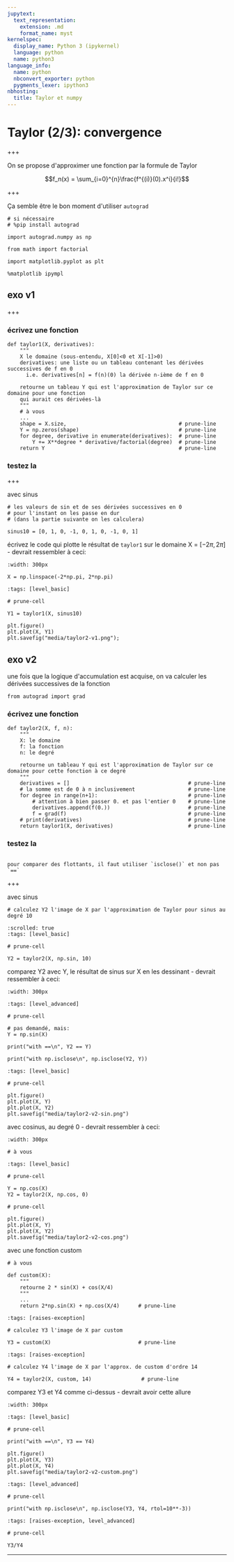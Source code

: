 ```yaml
---
jupytext:
  text_representation:
    extension: .md
    format_name: myst
kernelspec:
  display_name: Python 3 (ipykernel)
  language: python
  name: python3
language_info:
  name: python
  nbconvert_exporter: python
  pygments_lexer: ipython3
nbhosting:
  title: Taylor et numpy
---
```


# Taylor (2/3): convergence

+++

On se propose d'approximer une fonction par la formule de Taylor

$$f_n(x) = \sum_{i=0}^{n}\frac{f^{(i)}(0).x^i}{i!}$$

+++

Ça semble être le bon moment d'utiliser `autograd`

```{code-cell} ipython3
# si nécessaire
# %pip install autograd

import autograd.numpy as np

from math import factorial
```

```{code-cell} ipython3
import matplotlib.pyplot as plt

%matplotlib ipympl
```

## exo v1

+++

### écrivez une fonction

```{code-cell} ipython3
def taylor1(X, derivatives):
    """
    X le domaine (sous-entendu, X[0]<0 et X[-1]>0)
    derivatives: une liste ou un tableau contenant les dérivées successives de f en 0
      i.e. derivatives[n] = f(n)(0) la dérivée n-ième de f en 0
    
    retourne un tableau Y qui est l'approximation de Taylor sur ce domaine pour une fonction
    qui aurait ces dérivées-là
    """
    # à vous
    ...
    shape = X.size,                                    # prune-line
    Y = np.zeros(shape)                                # prune-line
    for degree, derivative in enumerate(derivatives):  # prune-line
        Y += X**degree * derivative/factorial(degree)  # prune-line
    return Y                                           # prune-line
```

### testez la

+++

avec sinus

```{code-cell} ipython3
# les valeurs de sin et de ses dérivées successives en 0
# pour l'instant on les passe en dur
# (dans la partie suivante on les calculera)

sinus10 = [0, 1, 0, -1, 0, 1, 0, -1, 0, 1]
```

écrivez le code qui plotte le résultat de `taylor1` sur le domaine X = $[-2\pi, 2\pi]$ - devrait ressembler à ceci:

```{image} media/taylor2-v1.png
:width: 300px
```

```{code-cell} ipython3
X = np.linspace(-2*np.pi, 2*np.pi)
```

```{code-cell} ipython3
:tags: [level_basic]

# prune-cell 

Y1 = taylor1(X, sinus10)

plt.figure()
plt.plot(X, Y1)
plt.savefig("media/taylor2-v1.png");
```

## exo v2

une fois que la logique d'accumulation est acquise, on va calculer les dérivées successives de la fonction

```{code-cell} ipython3
from autograd import grad
```

### écrivez une fonction

```{code-cell} ipython3
def taylor2(X, f, n):
    """
    X: le domaine
    f: la fonction
    n: le degré
    
    retourne un tableau Y qui est l'approximation de Taylor sur ce domaine pour cette fonction à ce degré
    """
    derivatives = []                                      # prune-line
    # la somme est de 0 à n inclusivement                 # prune-line
    for degree in range(n+1):                             # prune-line
        # attention à bien passer 0. et pas l'entier 0    # prune-line
        derivatives.append(f(0.))                         # prune-line
        f = grad(f)                                       # prune-line
    # print(derivatives)                                  # prune-line
    return taylor1(X, derivatives)                        # prune-line
```

### testez la

````{admonition} rappel

pour comparer des flottants, il faut utiliser `isclose()` et non pas `==`
````

+++

avec sinus

```{code-cell} ipython3
# calculez Y2 l'image de X par l'approximation de Taylor pour sinus au degré 10
```

```{code-cell} ipython3
:scrolled: true
:tags: [level_basic]

# prune-cell

Y2 = taylor2(X, np.sin, 10)
```

comparez Y2 avec Y, le résultat de sinus sur X en les dessinant - devrait ressembler à ceci:

```{image} media/taylor2-v2-sin.png
:width: 300px
```

```{code-cell} ipython3
:tags: [level_advanced]

# prune-cell

# pas demandé, mais:
Y = np.sin(X)

print("with ==\n", Y2 == Y)

print("with np.isclose\n", np.isclose(Y2, Y))
```

```{code-cell} ipython3
:tags: [level_basic]

# prune-cell

plt.figure()
plt.plot(X, Y)
plt.plot(X, Y2)
plt.savefig("media/taylor2-v2-sin.png")
```

avec cosinus, au degré 0  - devrait ressembler à ceci:

```{image} media/taylor2-v2-cos.png
:width: 300px
```

```{code-cell} ipython3
# à vous
```

```{code-cell} ipython3
:tags: [level_basic]

# prune-cell

Y = np.cos(X)
Y2 = taylor2(X, np.cos, 0)

# prune-cell

plt.figure()
plt.plot(X, Y)
plt.plot(X, Y2)
plt.savefig("media/taylor2-v2-cos.png")
```

avec une fonction custom

```{code-cell} ipython3
# à vous

def custom(X):
    """
    retourne 2 * sin(X) + cos(X/4)
    """
    ...
    return 2*np.sin(X) + np.cos(X/4)      # prune-line
```

```{code-cell} ipython3
:tags: [raises-exception]

# calculez Y3 l'image de X par custom

Y3 = custom(X)                            # prune-line
```

```{code-cell} ipython3
:tags: [raises-exception]

# calculez Y4 l'image de X par l'approx. de custom d'ordre 14

Y4 = taylor2(X, custom, 14)                # prune-line
```

comparez Y3 et Y4 comme ci-dessus - devrait avoir cette allure

```{image} media/taylor2-v2-custom.png
:width: 300px
```

```{code-cell} ipython3
:tags: [level_basic]

# prune-cell 

print("with ==\n", Y3 == Y4)

plt.figure()
plt.plot(X, Y3)
plt.plot(X, Y4)
plt.savefig("media/taylor2-v2-custom.png")
```

```{code-cell} ipython3
:tags: [level_advanced]

# prune-cell

print("with np.isclose\n", np.isclose(Y3, Y4, rtol=10**-3))
```

```{code-cell} ipython3
:tags: [raises-exception, level_advanced]

# prune-cell

Y3/Y4
```

***
